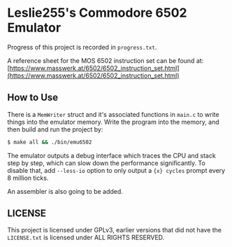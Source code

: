 # Leslie255's Commodore 6502 Emulator

Progress of this project is recorded in `progress.txt`.

A reference sheet for the MOS 6502 instruction set can be found at: [https://www.masswerk.at/6502/6502_instruction_set.html](https://www.masswerk.at/6502/6502_instruction_set.html)

## How to Use

There is a `MemWriter` struct and it's associated functions in `main.c` to write things into the emulator memory. Write the program into the memory, and then build and run the project by:

```bash
$ make all && ./bin/emu6502
```

The emulator outputs a debug interface which traces the CPU and stack step by step, which can slow down the performance significantly. To disable that, add `--less-io` option to only output a `{x} cycles` prompt every 8 million ticks.

An assembler is also going to be added.

## LICENSE

This project is licensed under GPLv3, earlier versions that did not have the `LICENSE.txt` is licensed under ALL RIGHTS RESERVED.

